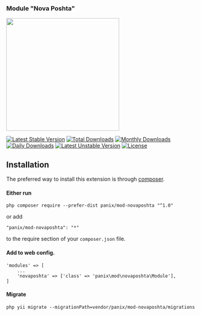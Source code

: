 ### Module "Nova Poshta"

<img src="https://upload.wikimedia.org/wikipedia/commons/thumb/9/97/Nova_Poshta_2014_logo.svg/1200px-Nova_Poshta_2014_logo.svg.png" width="300">

[![Latest Stable Version](https://poser.pugx.org/panix/mod-novaposhta/v/stable)](https://packagist.org/packages/panix/mod-novaposhta)
[![Total Downloads](https://poser.pugx.org/panix/mod-novaposhta/downloads)](https://packagist.org/packages/panix/mod-novaposhta)
[![Monthly Downloads](https://poser.pugx.org/panix/mod-novaposhta/d/monthly)](https://packagist.org/packages/panix/mod-novaposhta)
[![Daily Downloads](https://poser.pugx.org/panix/mod-novaposhta/d/daily)](https://packagist.org/packages/panix/mod-novaposhta)
[![Latest Unstable Version](https://poser.pugx.org/panix/mod-novaposhta/v/unstable)](https://packagist.org/packages/panix/mod-novaposhta)
[![License](https://poser.pugx.org/panix/mod-novaposhta/license)](https://packagist.org/packages/panix/mod-novaposhta)


## Installation

The preferred way to install this extension is through [composer](http://getcomposer.org/download/).

#### Either run

```
php composer require --prefer-dist panix/mod-novaposhta "^1.0"
```

or add

```
"panix/mod-novaposhta": "*"
```

to the require section of your `composer.json` file.


#### Add to web config.
```
'modules' => [
    ...
    'novaposhta' => ['class' => 'panix\mod\novaposhta\Module'],
]
```
#### Migrate
```
php yii migrate --migrationPath=vendor/panix/mod-novaposhta/migrations
```

